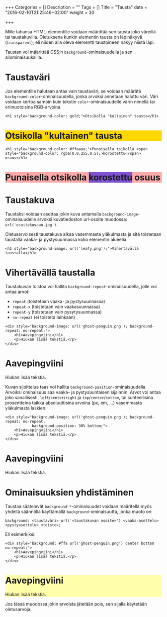 +++
Categories = []
Description = ""
Tags = []
Title = "Tausta"
date = "2016-02-10T21:25:46+02:00"
weight = 30

+++

Mille tahansa HTML-elementille voidaan määrittää sen tausta joko väreillä tai taustakuvilla.
Oletuksena kunkin elementin tausta on läpinäkyvä (`transparent`), eli niiden alla oleva elementti
taustoineen näkyy niistä läpi.

Taustan voi määrittää CSS:n `background`-ominaisuudella ja sen aliominaisuuksilla.

Taustaväri
==========
Jos elementille halutaan antaa vain taustaväri, se voidaan määrätä `background-color`-ominaisuudella,
jonka arvoksi annetaan haluttu väri. Väri voidaan kertoa samoin kuin tekstin `color`-ominaisuudelle
värin nimellä tai erimuotoisina RGB-arvoina.

```
<h1 style="background-color: gold;">Otsikolla "kultainen" tausta</h1>
```
<div class="html-example">
<h1 style="background-color: gold;">Otsikolla "kultainen" tausta</h1>
</div>

```
<h1 style="background-color: #ffaaaa;">Punaisella tsikolla <span style="background-color: rgba(0,0,255,0.5);>korostettu</span> osuus</h1>
```
<div class="html-example">
<h1 style="background-color: #ffaaaa;">Punaisella otsikolla <span style="background-color: rgba(0,0,255,0.5);">korostettu</span> osuus</h1>
</div>


Taustakuva
==========
Taustaksi voidaan asettaa jokin kuva antamalla `background-image`-ominaisuudelle arvoksi kuvatiedoston
url-osoite muodossa: `url('osoitekuvaan.jpg')`.

Oletusarvoisesti taustakuva alkaa vasemmasta yläkulmasta ja sitä toistetaan taustalla vaaka- ja pystysuunnassa koko
elementin alueella.

```
<h1 style="background-image: url('leafy.png');">Vihertävällä taustalla</h1>
```
<div class="html-example">
<h1 style="background-image: url('../../images/leafy.png');">Vihertävällä taustalla</h1>
</div>

Taustakuvan toistoa voi hallita `background-repeat`-ominaisuudella, jolle voi antaa arvot:

- `repeat` (toistetaan vaaka- ja pystysuunnassa)
- `repeat-x` (toistetaan vain vaakasuunnassa)
- `repeat-y` (toistetaan vain pysytysuunnassa)
- `no-repeat` (ei toisteta lainkaan)

```
<div style="background-image: url('ghost-penguin.png'); background-repeat: no-repeat;">
    <h1>Aavepingviini</h1>
    <p>Hiukan lisää tekstiä.</p>
</div>
```
<div class="html-example">
<div style="background-image: url('../../images/ghost-penguin.png'); background-repeat: no-repeat;">
    <h1>Aavepingviini</h1>
    <p>Hiukan lisää tekstiä.</p>
</div>
</div>

Kuvan sijoittelua taas voi hallita `background-position`-ominaisuudella. Arvoiksi ominaisuus saa vaaka- ja
pystysuuntaisen sijainnin. Arvot voi antaa joko sanallisesti, `left`/`center`/`right` ja `top`/`center`/`bottom`,
tai suhteellisina prosentteina taikka absoluuttisina arvoina (px, em, ...) vasemmasta yläkulmasta laskien.

```
<div style="background-image: url('ghost-penguin.png'); background-repeat: no-repeat;
            background-position: 30% bottom;">
    <h1>Aavepingviini</h1>
    <p>Hiukan lisää tekstiä.</p>
</div>
```
<div class="html-example">
<div style="background-image: url('../../images/ghost-penguin.png'); background-repeat: no-repeat;
            background-position: 30% bottom;">
    <h1>Aavepingviini</h1>
    <p>Hiukan lisää tekstiä.</p>
</div>
</div>


Ominaisuuksien yhdistäminen
===========================
Taustaa säätelevät `background-*`-ominaisuudet voidaan määritellä myös yhdellä säännöllä käyttämällä
`background`-ominaisuutta, jonka muoto on:
```
background: <taustaväri> url('<taustakuvan osoite>') <vaaka-asettelu> <pystyasettelu> <toisto>;
```

Eli esimerkiksi:

```
<div style="background: #ffa url('ghost-penguin.png') center bottom no-repeat;">
    <h1>Aavepingviini</h1>
    <p>Hiukan lisää tekstiä.</p>
</div>
```
<div class="html-example">
<div style="background: #ffa url('../../images/ghost-penguin.png') center bottom no-repeat;">
    <h1>Aavepingviini</h1>
    <p>Hiukan lisää tekstiä.</p>
</div>
</div>

Jos tässä muodossa jokin arvoista jätetään pois, sen sijalla käytetään oletusarvoja.
